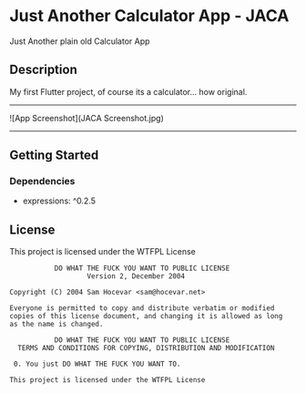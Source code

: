 # Just Another Calculator App - JACA

Just Another plain old Calculator App

## Description

My first Flutter project, of course its a calculator… how original. 
***
![App Screenshot](JACA Screenshot.jpg) 
***
## Getting Started

### Dependencies

-  expressions: ^0.2.5

## License

This project is licensed under the WTFPL License
```
           DO WHAT THE FUCK YOU WANT TO PUBLIC LICENSE
                   Version 2, December 2004
 
Copyright (C) 2004 Sam Hocevar <sam@hocevar.net>

Everyone is permitted to copy and distribute verbatim or modified
copies of this license document, and changing it is allowed as long
as the name is changed.
 
           DO WHAT THE FUCK YOU WANT TO PUBLIC LICENSE
  TERMS AND CONDITIONS FOR COPYING, DISTRIBUTION AND MODIFICATION

 0. You just DO WHAT THE FUCK YOU WANT TO.

This project is licensed under the WTFPL License
```
